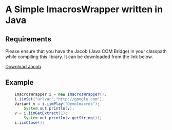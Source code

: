 # A Simple ImacrosWrapper written in Java 

## Requirements
Please ensure that you have the Jacob (Java COM Bridge) in your classpath while compiling this library. It can be downloaded from the link below.

[Download Jacob](http://danadler.com/jacob/)

## Example
```java
	ImacrosWrapper i = new ImacrosWrapper();
	i.iimSet("urlvar","http://google.com");
	Variant v = i.iimPlay("DemoImacros");
    	System.out.println(v);
	v = i.iimGetExtract(1);
    	System.out.println(v.getString());
	i.iimClose();
```
